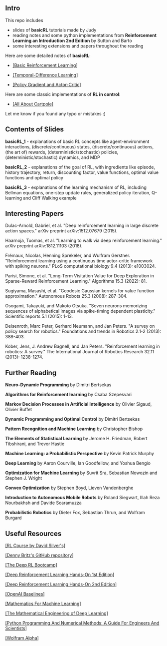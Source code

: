 ## Intro

This repo includes

- slides of **basicRL** tutorials made by Judy
- reading notes and some python implementations from **Reinforcement Learning an Introduction 2nd Edition** by Sutton and Barto
- some interesting extensions and papers throughout the reading

Here are some detailed notes of **basicRL**:

- [\[Basic Reinforcement Learning\]](https://ha5ha6.github.io/judy_blog/basicrl/)

- [\[Temporal-Difference Learning\]](https://ha5ha6.github.io/judy_blog/td/)

- [\[Policy Gradient and Actor-Critic\]](https://ha5ha6.github.io/judy_blog/pgac/)

Here are some classic implementations of **RL in control**:

- [\[All About Cartpole\]](https://ha5ha6.github.io/judy_blog/cartpole/)

Let me know if you found any typo or mistakes :)

## Contents of Slides

**basicRL_1** - explanations of basic RL concepts like agent-environment interactions, (discrete/continuous) states, (discrete/continuous) actions, (the art of) rewards, (deterministic/stochastic) policies, (deterministic/stochastic) dynamics, and MDP

**basicRL_2** - explanations of the goal of RL, with ingredients like episode, history trajectory, return, discounting factor, value functions, optimal value functions and optimal policy

**basicRL_3** - explanations of the learning mechanism of RL, including Bellman equations, one-step update rules, generalized policy iteration, Q-learning and Cliff Walking example

## Interesting Papers

Dulac-Arnold, Gabriel, et al. "Deep reinforcement learning in large discrete action spaces." arXiv preprint arXiv:1512.07679 (2015).

Haarnoja, Tuomas, et al. "Learning to walk via deep reinforcement learning." arXiv preprint arXiv:1812.11103 (2018).

Frémaux, Nicolas, Henning Sprekeler, and Wulfram Gerstner. "Reinforcement learning using a continuous time actor-critic framework with spiking neurons." PLoS computational biology 9.4 (2013): e1003024.

Parisi, Simone, et al. "Long-Term Visitation Value for Deep Exploration in Sparse-Reward Reinforcement Learning." Algorithms 15.3 (2022): 81.

Sugiyama, Masashi, et al. "Geodesic Gaussian kernels for value function approximation." Autonomous Robots 25.3 (2008): 287-304.

Osogami, Takayuki, and Makoto Otsuka. "Seven neurons memorizing sequences of alphabetical images via spike-timing dependent plasticity." Scientific reports 5.1 (2015): 1-13.

Deisenroth, Marc Peter, Gerhard Neumann, and Jan Peters. "A survey on policy search for robotics." Foundations and trends in Robotics 2.1-2 (2013): 388-403.

Kober, Jens, J. Andrew Bagnell, and Jan Peters. "Reinforcement learning in robotics: A survey." The International Journal of Robotics Research 32.11 (2013): 1238-1274.

## Further Reading

**Neuro-Dynamic Programming** by Dimitri Bertsekas

**Algorithms for Reinforcement learning** by Csaba Szepesvari

**Markov Decision Processes in Artificial Intelligence** by Olivier Sigaud, Olivier Buffet

**Dynamic Programming and Optimal Control** by Dimitri Bertsekas

**Pattern Recognition and Machine Learning** by Christopher Bishop

**The Elements of Statistical Learning** by Jerome H. Friedman, Robert Tibshirani, and Trevor Hastie

**Machine Learning: a Probabilistic Perspective** by Kevin Patrick Murphy

**Deep Learning** by Aaron Courville, Ian Goodfellow, and Yoshua Bengio

**Optimization for Machine Learning** by Suvrit Sra, Sebastian Nowozin and Stephen J. Wright

**Convex Optimization** by Stephen Boyd, Lieven Vandenberghe

**Introduction to Autonomous Mobile Robots** by Roland Siegwart, Illah Reza Nourbakhsh and Davide Scaramuzza

**Probabilistic Robotics** by Dieter Fox, Sebastian Thrun, and Wolfram Burgard

## Useful Resources

[\[RL Course by David Silver's\]](https://www.youtube.com/watch?v=2pWv7GOvuf0)

[\[Denny Britz's GitHub repository\]](https://github.com/dennybritz/reinforcement-learning)

[\[The Deep RL Bootcamp\]](https://sites.google.com/view/deep-rl-bootcamp/lectures)

[\[Deep Reinforcement Learning Hands-On 1st Edition\]](https://github.com/PacktPublishing/Deep-Reinforcement-Learning-Hands-On)

[\[Deep Reinforcement Learning Hands-On 2nd Edition\]](https://github.com/PacktPublishing/Deep-Reinforcement-Learning-Hands-On-Second-Edition)

[\[OpenAI Baselines\]](https://github.com/openai/baselines)

[\[Mathematics For Machine Learning\]](https://github.com/mml-book/mml-book.github.io)

[\[The Mathematical Engineering of Deep Learning\]](https://deeplearningmath.org/)

[\[Python Programming And Numerical Methods: A Guide For Engineers And Scientists\]](https://pythonnumericalmethods.berkeley.edu/notebooks/Index.html)

[\[Wolfram Alpha\]](https://www.wolframalpha.com/)
